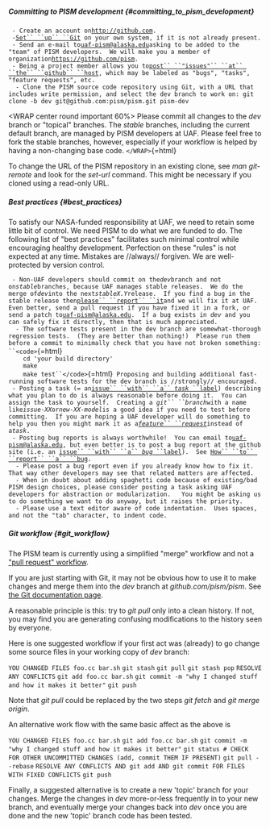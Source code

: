 ##### Committing to PISM development {#committing_to_pism_development}

`  - Create an account on `[`http://github.com`](http://github.com)`.`\
`  - `[`Set`` ``up`` ``Git`](http://help.github.com/set-up-git-redirect)` on your own system, if it is not already present.`\
`  - Send an e-mail to `[`uaf-pism@alaska.edu`](uaf-pism@alaska.edu)` asking to be added to the "team" of PISM developers.  We will make you a member of organization `[`https://github.com/pism`](https://github.com/pism)`.`\
`  - Being a project member allows you to `[`post`` ``"issues"`` ``at`` ``the`` ``github`` ``host`](https://github.com/pism/pism/issues?milestone=&sort=created&direction=desc&labels=&state=open)`, which may be labeled as "bugs", "tasks", "feature requests", etc.`\
`  - Clone the PISM source code repository using Git, with a URL that includes write permission, and select the dev branch to work on: git clone -b dev git@github.com:pism/pism.git pism-dev`

\<WRAP center round important 60%\> Please commit all changes to the
*dev* branch or \"topical\" branches. The *stable* branches, including
the current default branch, are managed by PISM developers at UAF.
Please feel free to fork the stable branches, however, especially if
your workflow is helped by having a non-changing base code.
`</WRAP>`{=html}

To change the URL of the PISM repository in an existing clone, see *man
git-remote* and look for the *set-url* command. This might be necessary
if you cloned using a read-only URL.

##### Best practices {#best_practices}

To satisfy our NASA-funded responsibility at UAF, we need to retain some
little bit of control. We need PISM to do what we are funded to do. The
following list of \"best practices\" facilitates such minimal control
while encouraging healthy development. Perfection on these \"rules\" is
not expected at any time. Mistakes are //always// forgiven. We are
well-protected by version control.

`  - Non-UAF developers should commit on the `*`dev`*` branch and not on `*`stable`*` branches, because UAF manages stable releases.  We do the merge of `*`dev`*` into the next `*`stableX.Y`*` release.  If you find a bug in the stable release then `[`please`` ``report`` ``it`](reporting_bugs)` and we will fix it at UAF.  Even better, send a pull request if you have fixed it in a fork, or send a patch to `[`uaf-pism@alaska.edu`](uaf-pism@alaska.edu)`.  If a bug exists in `*`dev`*` and you can safely fix it directly, then that is much appreciated.`\
`  - The software tests present in the dev branch are somewhat-thorough regression tests.  (They are better than nothing!)  Please run them before a commit to minimally check that you have not broken something: ``<code>`{=html}\
`    cd 'your build directory'`\
`    make`\
`    make test``</code>`{=html}` Proposing and building additional fast-running software tests for the dev branch is //strongly// encouraged.`\
`  - Posting a task (= an `[`issue`` ``with`` ``a`` `*`task`*` ``label`](https://github.com/pism/pism/issues?labels=task&sort=created&direction=desc&state=open&page=1)`) describing what you plan to do is always reasonable before doing it.  You can assign the task to yourself.  Creating a `*`git`` ``branch`*` with a name like `*`issue-XX`*` or `*`new-XX-model`*` is a good idea if you need to test before committing.  If you are hoping a UAF developer will do something to help you then you might mark it as a `[*`feature`` ``request`*](https://github.com/pism/pism/issues?direction=desc&labels=feature_request&milestone=&page=1&sort=created&state=open)` instead of a `*`task`*`.`\
`  - Posting bug reports is always worthwhile!  You can email to `[`uaf-pism@alaska.edu`](uaf-pism@alaska.edu)`, but even better is to post a bug report at the github site (i.e. an `[`issue`` ``with`` ``a`` `*`bug`*` ``label`](https://github.com/pism/pism/issues?labels=bug&sort=created&direction=desc&state=open&page=1)`).  See `[`How`` ``to`` ``report`` ``a`` ``bug`](reporting_bugs)`.`\
`  - Please post a bug report even if you already know how to fix it.  That way other developers may see that related matters are affected.`\
`  - When in doubt about adding spaghetti code because of existing/bad PISM design choices, please consider posting a task asking UAF developers for abstraction or modularization.   You might be asking us to do something we want to do anyway, but it raises the priority.`\
`  - Please use a text editor aware of code indentation.  Uses spaces, and not the "tab" character, to indent code.`

##### Git workflow {#git_workflow}

The PISM team is currently using a simplified \"merge\" workflow and not
a [\"pull request\"
workflow](http://scottchacon.com/2011/08/31/github-flow.html).

If you are just starting with Git, it may not be obvious how to use it
to make changes and merge them into the *dev* branch at
*github.com/pism/pism*. See [the Git documentation
page](http://git-scm.com/documentation).

A reasonable principle is this: try to *git pull* only into a clean
history. If not, you may find you are generating confusing modifications
to the history seen by everyone.

Here is one suggested workflow if your first act was (already) to go
change some source files in your working copy of *dev* branch:

`YOU CHANGED FILES foo.cc bar.sh` `git stash` `git pull` `git stash pop`
`RESOLVE ANY CONFLICTS` `git add foo.cc bar.sh`
`git commit -m "why I changed stuff and how it makes it better"`
`git push`

Note that *git pull* could be replaced by the two steps *git fetch* and
*git merge origin*.

An alternative work flow with the same basic affect as the above is

`YOU CHANGED FILES foo.cc bar.sh` `git add foo.cc bar.sh`
`git commit -m "why I changed stuff and how it makes it better"`
`git status # CHECK FOR OTHER UNCOMMITTED CHANGES (add, commit THEM IF PRESENT)`
`git pull --rebase`
`RESOLVE ANY CONFLICTS AND git add AND git commit FOR FILES WITH FIXED CONFLICTS`
`git push`

Finally, a suggested alternative is to create a new \'topic\' branch for
your changes. Merge the changes in *dev* more-or-less frequently in to
your new branch, and eventually merge your changes back into *dev* once
you are done and the new \'topic\' branch code has been tested.
